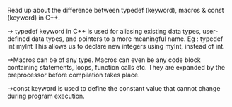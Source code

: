 Read up about the difference between typedef (keyword), macros & const (keyword) in C++.

-> typedef keyword in C++ is used for aliasing existing data types, user-defined data types, and pointers to a more meaningful name.                                                                                                Eg : typedef int myInt                                                                                       This allows us to declare new integers using myInt, instead of int.

->Macros can be of any type. Macros can even be any code block containing statements, loops, function calls etc. They are expanded by the preprocessor before compilation takes place.

->const keyword is used to define the constant value that cannot change during program execution.